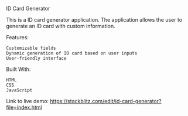 ID Card Generator

This is a ID card generator application. The application allows the user to generate an ID card with custom information. 

Features:

    Customizable fields
    Dynamic generation of ID card based on user inputs
    User-friendly interface

Built With: 

    HTML
    CSS
    JavaScript
    
Link to live demo: https://stackblitz.com/edit/id-card-generator?file=index.html
